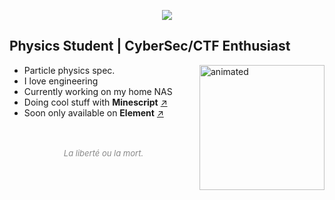 
<p align="center">
    <a href="https://git.io/typing-svg">
        <img src="https://readme-typing-svg.demolab.com?font=Rajdhani&size=30&duration=3200&pause=1500&color=4DCDDB&center=true&vCenter=true&width=600&height=28&lines=Do+not+go+gentle+into+that+good+night.">
    </a>
</p>

## Physics Student | CyberSec/CTF Enthusiast
<p>
    <img width="200" align="right" src="BlueBubbles.gif" alt="animated" />
</p>

- Particle physics spec.
- I love engineering
- Currently working on my home NAS
- Doing cool stuff with **Minescript** [↗](https://github.com/maxuser0/minescript)
- Soon only available on **Element** [↗](https://github.com/element-hq)
<br><br><br>

<p align="center" style="font-size: 13px; color: #888;">
    <em>La liberté ou la mort.</em>
</p>
